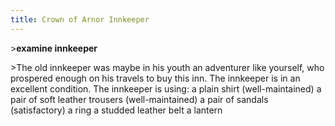 ```yaml
---
title: Crown of Arnor Innkeeper
---
```


\>**examine innkeeper**

\>The old innkeeper was maybe in his youth an adventurer like yourself,
who prospered enough on his travels to buy this inn.
The innkeeper is in an excellent condition.
The innkeeper is using:
<worn on body> a plain shirt (well-maintained)
<worn on legs> a pair of soft leather trousers (well-maintained)
<worn on feet> a pair of sandals (satisfactory)
<worn on finger> a ring
<worn as belt> a studded leather belt
<worn on belt> a lantern